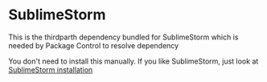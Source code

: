 # SublimeStorm
This is the thirdparth dependency bundled for SublimeStorm which is needed by Package Control to resolve dependency

You don't need to install this manually. If you like SublimeStorm, just look at [SublimeStorm installation](https://github.com/iamstorm/SublimeStorm/)
